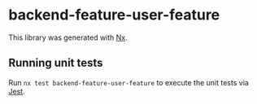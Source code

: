 # backend-feature-user-feature

This library was generated with [Nx](https://nx.dev).

## Running unit tests

Run `nx test backend-feature-user-feature` to execute the unit tests via [Jest](https://jestjs.io).

